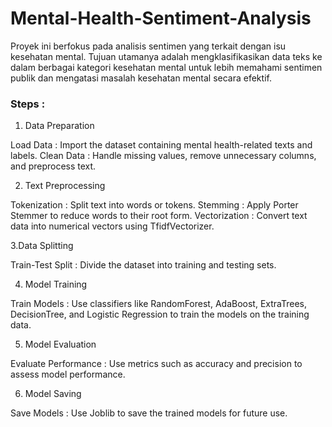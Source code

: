 # Mental-Health-Sentiment-Analysis
Proyek ini berfokus pada analisis sentimen yang terkait dengan isu kesehatan mental. Tujuan utamanya adalah mengklasifikasikan data teks ke dalam berbagai kategori kesehatan mental untuk lebih memahami sentimen publik dan mengatasi masalah kesehatan mental secara efektif.

### Steps :
1. Data Preparation 

Load Data : Import the dataset containing mental health-related texts and labels.
Clean Data : Handle missing values, remove unnecessary columns, and preprocess text.

2. Text Preprocessing 

Tokenization : Split text into words or tokens.
Stemming : Apply Porter Stemmer to reduce words to their root form.
Vectorization : Convert text data into numerical vectors using TfidfVectorizer.

3.Data Splitting 

Train-Test Split : Divide the dataset into training and testing sets.

4. Model Training 

Train Models : Use classifiers like RandomForest, AdaBoost, ExtraTrees, DecisionTree, and Logistic Regression to train the models on the training data.

5. Model Evaluation

Evaluate Performance : Use metrics such as accuracy and precision to assess model performance.

6. Model Saving 

Save Models : Use Joblib to save the trained models for future use.
